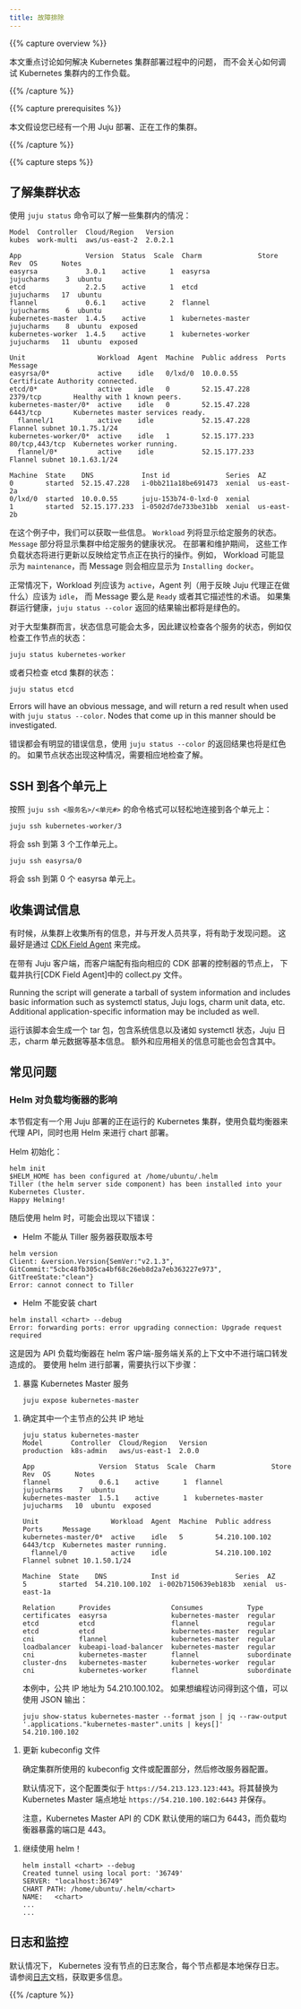 ```yaml
---
title: 故障排除
---
```


<!-- ---
title: Troubleshooting
content_template: templates/task
--- -->

{{% capture overview %}}

<!-- This document with highlighting how to troubleshoot the deployment of a Kubernetes cluster,
it will not cover debugging of workloads inside Kubernetes. -->

本文重点讨论如何解决 Kubernetes 集群部署过程中的问题，
而不会关心如何调试 Kubernetes 集群内的工作负载。

{{% /capture %}}

{{% capture prerequisites %}}

<!-- This page assumes you have a working Juju deployed cluster. -->

本文假设您已经有一个用 Juju 部署、正在工作的集群。

{{% /capture %}}

{{% capture steps %}}

<!-- ## Understanding Cluster Status -->
## 了解集群状态

<!-- Using `juju status` can give you some insight as to what's happening in a cluster: -->
使用 `juju status` 命令可以了解一些集群内的情况：

```
Model  Controller  Cloud/Region   Version
kubes  work-multi  aws/us-east-2  2.0.2.1

App                Version  Status  Scale  Charm              Store       Rev  OS      Notes
easyrsa            3.0.1    active      1  easyrsa            jujucharms    3  ubuntu
etcd               2.2.5    active      1  etcd               jujucharms   17  ubuntu
flannel            0.6.1    active      2  flannel            jujucharms    6  ubuntu
kubernetes-master  1.4.5    active      1  kubernetes-master  jujucharms    8  ubuntu  exposed
kubernetes-worker  1.4.5    active      1  kubernetes-worker  jujucharms   11  ubuntu  exposed

Unit                  Workload  Agent  Machine  Public address  Ports           Message
easyrsa/0*            active    idle   0/lxd/0  10.0.0.55                       Certificate Authority connected.
etcd/0*               active    idle   0        52.15.47.228    2379/tcp        Healthy with 1 known peers.
kubernetes-master/0*  active    idle   0        52.15.47.228    6443/tcp        Kubernetes master services ready.
  flannel/1           active    idle            52.15.47.228                    Flannel subnet 10.1.75.1/24
kubernetes-worker/0*  active    idle   1        52.15.177.233   80/tcp,443/tcp  Kubernetes worker running.
  flannel/0*          active    idle            52.15.177.233                   Flannel subnet 10.1.63.1/24

Machine  State    DNS            Inst id              Series  AZ
0        started  52.15.47.228   i-0bb211a18be691473  xenial  us-east-2a
0/lxd/0  started  10.0.0.55      juju-153b74-0-lxd-0  xenial
1        started  52.15.177.233  i-0502d7de733be31bb  xenial  us-east-2b
```

<!-- In this example we can glean some information. The `Workload` column will show the status of a given service.
The `Message` section will show you the health of a given service in the cluster.
During deployment and maintenance these workload statuses will update to
reflect what a given node is doing. For example the workload my say `maintenance`
while message will describe this maintenance as `Installing docker`. -->

在这个例子中，我们可以获取一些信息。 `Workload` 列将显示给定服务的状态。
`Message` 部分将显示集群中给定服务的健康状况。 在部署和维护期间，
这些工作负载状态将进行更新以反映给定节点正在执行的操作。例如，
Workload 可能显示为 `maintenance`，而 Message 则会相应显示为 `Installing docker`。

<!-- During normal operation the Workload should read `active`,
the Agent column (which reflects what the Juju agent is doing) should read `idle`,
and the messages will either say `Ready` or another descriptive term.
`juju status --color` will also return all green results when a cluster's deployment is healthy. -->

正常情况下，Workload 列应该为 `active`，Agent 列（用于反映 Juju 代理正在做什么）应该为 `idle`，
而 Message 要么是 `Ready` 或者其它描述性的术语。
如果集群运行健康，`juju status --color` 返回的结果输出都将是绿色的。

<!-- Status can become unwieldy for large clusters, it is then recommended to
check status on individual services, for example to check the status on the workers only: -->

对于大型集群而言，状态信息可能会太多，因此建议检查各个服务的状态，例如仅检查工作节点的状态：

    juju status kubernetes-worker

<!-- or just on the etcd cluster: -->
或者只检查 etcd 集群的状态：

    juju status etcd

Errors will have an obvious message, and will return a red result when used with
`juju status --color`. Nodes that come up in this manner should be investigated.

错误都会有明显的错误信息，使用 `juju status --color` 的返回结果也将是红色的。
如果节点状态出现这种情况，需要相应地检查了解。

<!-- ## SSHing to units -->
## SSH 到各个单元上

<!-- You can ssh to individual units easily with the following convention,
`juju ssh <servicename>/<unit#>`: -->

按照 `juju ssh <服务名>/<单元#>` 的命令格式可以轻松地连接到各个单元上：

    juju ssh kubernetes-worker/3

<!-- Will automatically ssh you to the 3rd worker unit. -->
将会 ssh 到第 3 个工作单元上。

    juju ssh easyrsa/0

<!-- This will automatically ssh you to the easyrsa unit. -->
将会 ssh 到第 0 个 easyrsa 单元上。

<!-- ## Collecting debug information -->
## 收集调试信息

<!-- Sometimes it is useful to collect all the information from a cluster
to share with a developer to identify problems. This is best accomplished with [CDK Field Agent](https://github.com/juju-solutions/cdk-field-agent). -->

有时候，从集群上收集所有的信息，并与开发人员共享，将有助于发现问题。
这最好是通过 [CDK Field Agent](https://github.com/juju-solutions/cdk-field-agent) 来完成。

<!-- Download and execute the collect.py script from [CDK Field Agent](https://github.com/juju-solutions/cdk-field-agent) on a box that has a Juju client configured with the current controller and model pointing at the CDK deployment of interest. -->

在带有 Juju 客户端，而客户端配有指向相应的 CDK 部署的控制器的节点上，
下载并执行[CDK Field Agent]中的 collect.py 文件。

Running the script will generate a tarball of system information and includes basic information such as systemctl status, Juju logs, charm unit data, etc. Additional application-specific information may be included as well.

运行该脚本会生成一个 tar 包，包含系统信息以及诸如 systemctl 状态，Juju 日志，charm 单元数据等基本信息。
额外和应用相关的信息可能也会包含其中。

<!-- ## Common Problems -->

## 常见问题

<!-- ### Load Balancer interfering with Helm -->

### Helm 对负载均衡器的影响

<!-- This section assumes you have a working deployment of Kubernetes via Juju
using a Load Balancer for the API, and that you are using Helm to deploy charts. -->

本节假定有一个用 Juju 部署的正在运行的 Kubernetes 集群，使用负载均衡器来代理 API，同时也用 Helm 来进行 chart 部署。

<!-- To deploy Helm you will have run: -->
Helm 初始化：

```
helm init
$HELM_HOME has been configured at /home/ubuntu/.helm
Tiller (the helm server side component) has been installed into your Kubernetes Cluster.
Happy Helming!
```

<!-- Then when using helm you may see one of the following errors: -->
随后使用 helm 时，可能会出现以下错误：

<!-- * Helm doesn't get the version from the Tiller server -->
* Helm 不能从 Tiller 服务器获取版本号

```
helm version
Client: &version.Version{SemVer:"v2.1.3", GitCommit:"5cbc48fb305ca4bf68c26eb8d2a7eb363227e973", GitTreeState:"clean"}
Error: cannot connect to Tiller
```

<!-- * Helm cannot install your chart -->
* Helm 不能安装 chart

```
helm install <chart> --debug
Error: forwarding ports: error upgrading connection: Upgrade request required
```

<!-- This is caused by the API load balancer not forwarding ports in the context of the helm client-server relationship.
To deploy using helm, you will need to follow these steps: -->

这是因为 API 负载均衡器在 helm 客户端-服务端关系的上下文中不进行端口转发造成的。
要使用 helm 进行部署，需要执行以下步骤：

<!-- 1. Expose the Kubernetes Master service -->
1. 暴露 Kubernetes Master 服务

   ```
   juju expose kubernetes-master
   ```

<!-- 1. Identify the public IP address of one of your masters -->
1. 确定其中一个主节点的公共 IP 地址

   ```
   juju status kubernetes-master
   Model       Controller  Cloud/Region   Version
   production  k8s-admin   aws/us-east-1  2.0.0

   App                Version  Status  Scale  Charm              Store       Rev  OS      Notes
   flannel            0.6.1    active      1  flannel            jujucharms    7  ubuntu
   kubernetes-master  1.5.1    active      1  kubernetes-master  jujucharms   10  ubuntu  exposed

   Unit                  Workload  Agent  Machine  Public address  Ports     Message
   kubernetes-master/0*  active    idle   5        54.210.100.102    6443/tcp  Kubernetes master running.
     flannel/0           active    idle            54.210.100.102              Flannel subnet 10.1.50.1/24

   Machine  State    DNS           Inst id              Series  AZ
   5        started  54.210.100.102  i-002b7150639eb183b  xenial  us-east-1a

   Relation      Provides               Consumes           Type
   certificates  easyrsa                kubernetes-master  regular
   etcd          etcd                   flannel            regular
   etcd          etcd                   kubernetes-master  regular
   cni           flannel                kubernetes-master  regular
   loadbalancer  kubeapi-load-balancer  kubernetes-master  regular
   cni           kubernetes-master      flannel            subordinate
   cluster-dns   kubernetes-master      kubernetes-worker  regular
   cni           kubernetes-worker      flannel            subordinate
   ```

   <!-- In this context the public IP address is 54.210.100.102.

   If you want to access this data programmatically you can use the JSON output: -->

   本例中，公共 IP 地址为 54.210.100.102。
   如果想编程访问得到这个值，可以使用 JSON 输出：

   ```
   juju show-status kubernetes-master --format json | jq --raw-output '.applications."kubernetes-master".units | keys[]'
   54.210.100.102
   ```

<!-- 1. Update the kubeconfig file -->
1. 更新 kubeconfig 文件

   <!-- Identify the kubeconfig file or section used for this cluster, and edit the server configuration.

   By default, it will look like ```https://54.213.123.123:443```. Replace it with the Kubernetes Master endpoint ```https://54.210.100.102:6443``` and save.

   Note that the default port used by CDK for the Kubernetes Master API is 6443 while the port exposed by the load balancer is 443. -->

   确定集群所使用的 kubeconfig 文件或配置部分，然后修改服务器配置。

   默认情况下，这个配置类似于 ```https://54.213.123.123:443```。将其替换为 Kubernetes Master 端点地址
   ```https://54.210.100.102:6443``` 并保存。

   注意，Kubernetes Master API 的 CDK 默认使用的端口为 6443，而负载均衡器暴露的端口是 443。

<!-- 1. Start helm again! -->
1. 继续使用 helm！

   ```
   helm install <chart> --debug
   Created tunnel using local port: '36749'
   SERVER: "localhost:36749"
   CHART PATH: /home/ubuntu/.helm/<chart>
   NAME:   <chart>
   ...
   ...
   ```

<!-- ## Logging and monitoring -->
## 日志和监控

<!-- By default there is no log aggregation of the Kubernetes nodes, each node logs locally.
Please read over the [logging](https://kubernetes.io/docs/getting-started-guides/ubuntu/logging/) page for more information. -->

默认情况下， Kubernetes 没有节点的日志聚合，每个节点都是本地保存日志。
请参阅[日志](https://kubernetes.io/docs/getting-started-guides/ubuntu/logging/)文档，获取更多信息。

{{% /capture %}}
